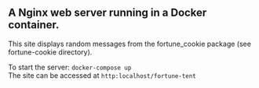 ## A Nginx web server running in a Docker container. 
This site displays random messages from the fortune_cookie package (see fortune-cookie directory).


To start the server: `docker-compose up`
<br>The site can be accessed at `http:localhost/fortune-tent`

